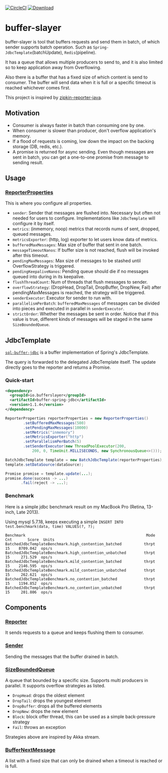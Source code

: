 [![CircleCI](https://circleci.com/gh/tramchamploo/buffer-slayer.svg?style=svg)](https://circleci.com/gh/tramchamploo/buffer-slayer)
[ ![Download](https://api.bintray.com/packages/tramchamploo/tramchamploo/buffer-slayer/images/download.svg) ](https://bintray.com/tramchamploo/tramchamploo/buffer-slayer/_latestVersion)

# buffer-slayer
buffer-slayer is tool that buffers requests and send them in batch, of which sender supports batch operation. Such as `Spring-JdbcTemplate`(batchUpdate), `Redis`(pipeline).

It has a queue that allows multiple producers to send to, and it is also limited so to keep application away from Overflowing. 

Also there is a buffer that has a fixed size of which content is send to consumer. The buffer will send data when it is full or a specific timeout is reached whichever comes first.

This project is inspired by [zipkin-reporter-java](https://github.com/openzipkin/zipkin-reporter-java).
 
## Motivation
* Consumer is always faster in batch than consuming one by one.
* When consumer is slower than producer, don't overflow application's memory.
* If a flood of requests is coming, low down the impact on the backing storage (DB, redis, etc.).
* A promise is returned for async sending. Even though messages are sent in batch, you can get a one-to-one promise from message to sending result.

## Usage

### [ReporterProperties](boundedqueue/src/main/java/io/bufferslayer/ReporterProperties.java)
This is where you configure all properties.

* `sender`: Sender that messages are flushed into. Necessary but often not needed for users to configure. Implementations like `JdbcTemplate` will configure it by itself.
* `metrics`: (inmemory, noop) metrics that records nums of sent, dropped, queued messages.
* `metricsExporter`: (http, log) exporter to let users know data of metrics.
* `bufferedMaxMessages`: Max size of buffer that sent in one batch.
* `messageTimeoutNanos`: If buffer size is not reached, flush will be invoked after this timeout.
* `pendingMaxMessages`: Max size of messages to be stashed until OverflowStrategy is triggered.
* `pendingKeepaliveNanos`: Pending queue should die if no messages queued into during in its keepalive.
* `flushThreadCount`: Num of threads that flush messages to sender.
* `overflowStrategy`: (DropHead, DropTail, DropBuffer, DropNew, Fail) after pendingMaxMessages is reached, the strategy will be triggered.
* `senderExecutor`: Executor for sender to run with.
* `parallelismPerBatch`: `bufferedMaxMessages` of messages can be divided into pieces and executed in parallel in `senderExecutor`.
* `strictOrder`: Whether the messages be sent in order. Notice that if this value is true, different kinds of messages will be staged in the same `SizeBoundedQueue`.

## JdbcTemplate
[`sql-buffer-jdbc`](/jdbc) is a buffer implementation of Spring's JdbcTemplate.

The query is forwarded to the delegated JdbcTemplate itself. 
The update directly goes to the reporter and returns a Promise.

### Quick-start
```xml
<dependency>
  <groupId>io.bufferslayer</groupId>
  <artifactId>buffer-spring-jdbc</artifactId>
  <version>1.1.4</version>
</dependency>
```

```java
ReporterProperties reporterProperties = new ReporterProperties()
        .setBufferedMaxMessages(500)
        .setPendingMaxMessages(10000)
        .setMetrics("inmemory")
        .setMetricsExporter("http")
        .setParallelismPerBatch(5)
        .setSenderExecutor(new ThreadPoolExecutor(200,
            200, 0, TimeUnit.MILLISECONDS, new SynchronousQueue<>()));

BatchJdbcTemplate template = new BatchJdbcTemplate(reporterProperties);
template.setDataSource(dataSource);

Promise promise = template.update(...);
promise.done(success -> ...)
       .fail(reject -> ...);
```

### Benchmark
Here is a simple jdbc benchmark result on my MacBook Pro (Retina, 13-inch, Late 2013).

Using mysql 5.7.18, keeps executing a simple `INSERT INTO test.benchmark(data, time) VALUES(?, ?);`

```
Benchmark                                                      Mode  Cnt       Score  Units
BatchedJdbcTemplateBenchmark.high_contention_batched          thrpt   15    8709.042  ops/s
BatchedJdbcTemplateBenchmark.high_contention_unbatched        thrpt   15     271.529  ops/s
BatchedJdbcTemplateBenchmark.mild_contention_batched          thrpt   15    2146.595  ops/s
BatchedJdbcTemplateBenchmark.mild_contention_unbatched        thrpt   15     262.621  ops/s
BatchedJdbcTemplateBenchmark.no_contention_batched            thrpt   15    1194.852  ops/s
BatchedJdbcTemplateBenchmark.no_contention_unbatched          thrpt   15     201.806  ops/s
```

## Components

### [Reporter](core/src/main/java/io/bufferslayer/Reporter.java)
It sends requests to a queue and keeps flushing them to consumer.

### [Sender](core/src/main/java/io/bufferslayer/Sender.java)
Sending the messages that the buffer drained in batch.

### [SizeBoundedQueue](boundedqueue/src/main/java/io/bufferslayer/SizeBoundedQueue.java)
A queue that bounded by a specific size. Supports multi producers in parallel. It supports overflow strategies as listed.

* `DropHead`: drops the oldest element
* `DropTail`: drops the youngest element
* `DropBuffer`: drops all the buffered elements
* `DropNew`: drops the new element
* `Block`: block offer thread, this can be used as a simple back-pressure strategy
* `Fail`: throws an exception

Strategies above are inspired by Akka stream. 

### [BufferNextMessage](boundedqueue/src/main/java/io/bufferslayer/BufferNextMessage.java)
A list with a fixed size that can only be drained when a timeout is reached or is full.